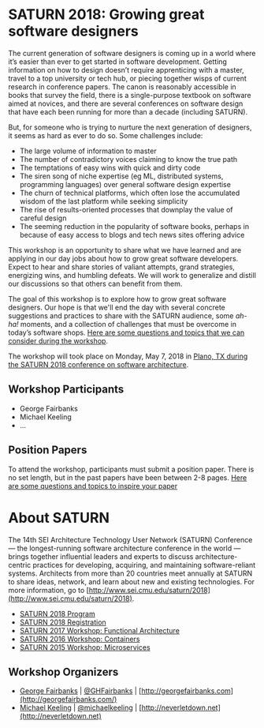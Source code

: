 # SATURN 2018: Growing great software designers

The current generation of software designers is coming up in a world where it’s easier than ever to get started in software development.  Getting information on how to design doesn’t require apprenticing with a master, travel to a top university or tech hub, or piecing together wisps of current research in conference papers.  The canon is reasonably accessible in books that survey the field, there is a single-purpose textbook on software aimed at novices, and there are several conferences on software design that have each been running for more than a decade (including SATURN).

But, for someone who is trying to nurture the next generation of designers, it seems as hard as ever to do so.  Some challenges include:

* The large volume of information to master
* The number of contradictory voices claiming to know the true path
* The temptations of easy wins with quick and dirty code
* The siren song of niche expertise (eg ML, distributed systems, programming languages) over general software design expertise
* The churn of technical platforms, which often lose the accumulated wisdom of the last platform while seeking simplicity
* The rise of results-oriented processes that downplay the value of careful design
* The seeming reduction in the popularity of software books, perhaps in because of easy access to blogs and tech news sites offering advice

This workshop is an opportunity to share what we have learned and are applying in our day jobs about how to grow great software developers.  Expect to hear and share stories of valiant attempts, grand strategies, energizing wins, and humbling defeats.  We will work to generalize and distill our discussions so that others can benefit from them.

The goal of this workshop is to explore how to grow great software designers.  Our hope is that we'll end the day with several concrete suggestions and practices to share with the SATURN audience, some _ah-ha!_ moments, and a collection of challenges that must be overcome in today’s software shops.  [Here are some questions and topics that we can consider during the workshop](questions.md).

The workshop will took place on Monday, May 7, 2018 in [Plano, TX during the
SATURN 2018 conference on software architecture](http://www.sei.cmu.edu/saturn/2018/).


## Workshop Participants

* George Fairbanks
* Michael Keeling
* ...

## Position Papers

To attend the workshop, participants must submit a position paper.  There is no set length, but in the past papers have been between 2-8 pages.  [Here are some questions and topics to inspire your paper](questions.md)

# About SATURN

The 14th SEI Architecture Technology User Network (SATURN) Conference — the longest-running software architecture conference in the world — brings together influential leaders and experts to discuss architecture-centric practices for developing, acquiring, and maintaining software-reliant systems. Architects from more than 20 countries meet annually at SATURN to share ideas, network, and learn about new and existing technologies. For more information, go to [http://www.sei.cmu.edu/saturn/2018](http://www.sei.cmu.edu/saturn/2018).

- [SATURN 2018 Program](https://saturn2018.sched.com/)
- [SATURN 2018 Registration](https://resources.sei.cmu.edu/news-events/events/saturn/registration.cfm)
- [SATURN 2017 Workshop: Functional Architecture](https://github.com/michaelkeeling/saturn2017-architecture-functional-workshop)
- [SATURN 2016 Workshop: Containers](https://github.com/michaelkeeling/saturn2016-containers-workshop)
- [SATURN 2015 Workshop: Microservices](https://github.com/michaelkeeling/SATURN2015-Microservices-Workshop)


## Workshop Organizers

* [George Fairbanks](https://github.com/georgefairbanks) |
  [@GHFairbanks](https://twitter.com/GHFairbanks) |
  [http://georgefairbanks.com](http://georgefairbanks.com/)
* [Michael Keeling](https://github.com/michaelkeeling) |
  [@michaelkeeling](https://twitter.com/michaelkeeling) |
  [http://neverletdown.net](http://neverletdown.net)
